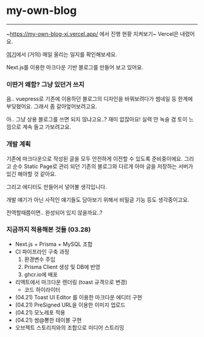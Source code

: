 # my-own-blog
-----

~https://my-own-blog-xi.vercel.app/ 에서 진행 현황 지켜보기~
Vercel은 내렸어요.

<a href="https://kimwash.notion.site/6b4507b23af9429599efc183f1269879?v=7df2add84384488c8f002dc1352d3caf&pvs=4">여기</a>에서 (거의) 매일 올리는 일지를 확인해보세요.

Next.js를 이용한 마크다운 기반 블로그를 만들어 보고 있어요.

### 이딴거 왜함? 그냥 있던거 쓰지
음.. vuepress로 기존에 이용하던 블로그의 디자인을 바꿔보려다가 썸네일 등 한계에 부딪혔어요. 그래서 좀 갈아엎어보려고요.

아.. 그냥 상용 블로그를 쓰면 되지 않냐고요..? 재미 없잖아요! 실력 안 녹슬 겸 토이 느낌으로 계속 들고 가보려고요.

### 개발 계획
기존에 마크다운으로 작성된 글을 모두 안전하게 이전할 수 있도록 준비중이에요. 그리고 순수 Static Page로 관리 되던 기존의 블로그와 다르게 아마 글을 저장하는 서버가 있긴 해야할 것 같아요.

그리고 에디터도 만들어서 넣어볼 생각입니다.

개발 얘기가 아닌 사적인 얘기들도 담아보기 위해서 비밀글 기능 등도 생각중이고요.

전역할때쯤이면.. 완성되어 있지 않을까요..?

### 지금까지 적용해본 것들 (03.28)
- Next.js + Prisma + MySQL 조합
- CI 파이프라인 구축
  과정
  1. 환경변수 주입
  2. Prisma Client 생성 및 DB에 반영
  3. ghcr.io에 배포
- 리액트에서 마크다운 렌더링 (toast 규격으로 변경)
  - 코드 하이라이터
- (04.21) Toast UI Editor 를 이용한 마크다운 에디터 구현
- (04.21) PreSigned URL을 이용한 이미지 업로드
- (04.21) 모노레포 적용
- (04.21) 쌈@뽕한 테이블 구현
- 오브젝트 스토리지와의 조합으로 미디어 스트리밍
